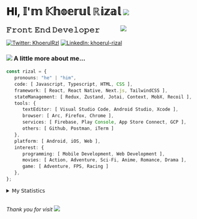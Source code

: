 <h1> 𝐇𝐢, 𝕀'𝕞 𝕂𝕙𝕠𝕖𝕣𝕦𝕝 ℝ𝕚𝕫𝕒𝕝 <img src="https://media.giphy.com/media/mGcNjsfWAjY5AEZNw6/giphy.gif" width="50"></h1>
<img align='right' src="https://media.giphy.com/media/v1.Y2lkPTc5MGI3NjExOWI2ajR2NGJubzBsZHFuaHMwajRrcDNsNXJwOG8yb3F0NjhkNXF4OSZlcD12MV9pbnRlcm5hbF9naWZfYnlfaWQmY3Q9cw/fkZukR450RQ1qnGaq9/giphy.gif" width="200">
<strong style="font-size:20px;">𝙵𝚛𝚘𝚗𝚝 𝙴𝚗𝚍 𝙳𝚎𝚟𝚎𝚕𝚘𝚙𝚎𝚛</strong>
</p></em>

[![Twitter: KhoerulRzl](https://img.shields.io/twitter/follow/KhoerulRzl?style=social)](https://twitter.com/KhoerulRzl)
[![LinkedIn: khoerul-rizal](https://img.shields.io/badge/khoerul--rizal-blue?style=flat-square&logo=Linkedin&logoColor=white&link=https://www.linkedin.com/in/khoerul-rizal/)](https://www.linkedin.com/in/khoerul-rizal/)

### <img src="https://media.giphy.com/media/VgCDAzcKvsR6OM0uWg/giphy.gif" width="50"> A little more about me...

```typescript
const rizal = {
   pronouns: "he" | "him",
   code: [ Javascript, Typescript, HTML, CSS ],
   framework: [ React, React Native, Next.js, TailwindCSS ],
   stateManagement: [ Redux, Zustand, Jotai, Context, MobX, Recoil ],
   tools: {
      textEditor: [ Visual Studio Code, Android Studio, Xcode ],
      browser: [ Arc, Firefox, Chrome ],
      services: [ Firebase, Play Console, App Store Connect, GCP ],
      others: [ Github, Postman, iTerm ]
   },
   platform: [ Android, iOS, Web ],
   interest: {
      programming: [ Mobile Development, Web Development ],
      movies: [ Action, Adventure, Sci-Fi, Anime, Romance, Drama ],
      game: [ Adventure, FPS, Racing ]
   },
};
```

<details>
  <summary>𝖬𝗒 𝖲𝗍𝖺𝗍𝗂𝗌𝗍𝗂𝖼𝗌</summary><br/>
   
<!--START_SECTION:waka-->
![Code Time](http://img.shields.io/badge/Code%20Time-406%20hrs%2031%20mins-blue)

![Profile Views](http://img.shields.io/badge/Profile%20Views-1-blue)

**🐱 My GitHub Data** 

> 📦 165.2 kB Used in GitHub's Storage 
 > 
> 🏆 928 Contributions in the Year 2024
 > 
> 💼 Opted to Hire
 > 
> 📜 31 Public Repositories 
 > 
> 🔑 7 Private Repositories 
 > 
**I'm an Early 🐤** 

```text
🌞 Morning                10795 commits       █████████░░░░░░░░░░░░░░░░   34.87 % 
🌆 Daytime                13535 commits       ███████████░░░░░░░░░░░░░░   43.73 % 
🌃 Evening                6482 commits        █████░░░░░░░░░░░░░░░░░░░░   20.94 % 
🌙 Night                  142 commits         ░░░░░░░░░░░░░░░░░░░░░░░░░   00.46 % 
```
📅 **I'm Most Productive on Tuesday** 

```text
Monday                   6099 commits        █████░░░░░░░░░░░░░░░░░░░░   19.70 % 
Tuesday                  6950 commits        ██████░░░░░░░░░░░░░░░░░░░   22.45 % 
Wednesday                5103 commits        ████░░░░░░░░░░░░░░░░░░░░░   16.49 % 
Thursday                 6002 commits        █████░░░░░░░░░░░░░░░░░░░░   19.39 % 
Friday                   4437 commits        ████░░░░░░░░░░░░░░░░░░░░░   14.33 % 
Saturday                 1039 commits        █░░░░░░░░░░░░░░░░░░░░░░░░   03.36 % 
Sunday                   1324 commits        █░░░░░░░░░░░░░░░░░░░░░░░░   04.28 % 
```


📊 **This Week I Spent My Time On** 

```text
🕑︎ Time Zone: Asia/Jakarta

💬 Programming Languages: 
TypeScript               36 hrs 24 mins      ██████████████░░░░░░░░░░░   55.52 % 
Other                    14 hrs 9 mins       █████░░░░░░░░░░░░░░░░░░░░   21.59 % 
Figma Design             5 hrs 28 mins       ██░░░░░░░░░░░░░░░░░░░░░░░   08.35 % 
JavaScript               5 hrs 22 mins       ██░░░░░░░░░░░░░░░░░░░░░░░   08.21 % 
JSON                     2 hrs 5 mins        █░░░░░░░░░░░░░░░░░░░░░░░░   03.19 % 

🔥 Editors: 
VS Code                  46 hrs 56 mins      ██████████████████░░░░░░░   71.60 % 
Slack                    9 hrs 58 mins       ████░░░░░░░░░░░░░░░░░░░░░   15.22 % 
Figma                    5 hrs 28 mins       ██░░░░░░░░░░░░░░░░░░░░░░░   08.35 % 
Terminal                 2 hrs 8 mins        █░░░░░░░░░░░░░░░░░░░░░░░░   03.27 % 
iTerm2                   44 mins             ░░░░░░░░░░░░░░░░░░░░░░░░░   01.14 % 

💻 Operating System: 
Mac                      65 hrs 34 mins      █████████████████████████   100.00 % 
```

**I Mostly Code in JavaScript** 

```text
JavaScript               42 repos            █████████████████░░░░░░░░   68.85 % 
TypeScript               12 repos            █████░░░░░░░░░░░░░░░░░░░░   19.67 % 
Go                       2 repos             █░░░░░░░░░░░░░░░░░░░░░░░░   03.28 % 
Jupyter Notebook         1 repo              ░░░░░░░░░░░░░░░░░░░░░░░░░   01.64 % 
Java                     1 repo              ░░░░░░░░░░░░░░░░░░░░░░░░░   01.64 % 
```



**Timeline**

![Lines of Code chart](https://raw.githubusercontent.com/khoerulrizal/khoerulrizal/main/assets/bar_graph.png)


 Last Updated on 30/06/2024 00:45:54 UTC
<!--END_SECTION:waka-->
</details>
<br/>

<em>Thank you for visit</em> <img src="https://media.giphy.com/media/v1.Y2lkPTc5MGI3NjExcHdvNm1qZWtjaGw0ZjdwM3Z3NnY2dHlueTVuODBta2FiY20wM2YybSZlcD12MV9pbnRlcm5hbF9naWZfYnlfaWQmY3Q9cw/tV25tpdKqdFa9x81k2/giphy.gif" width="40">
